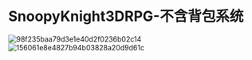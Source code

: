 # SnoopyKnight3DRPG-不含背包系统
![98f235baa79d3e1e40d2f0236b02c14](https://github.com/user-attachments/assets/bbd6ff67-4977-4933-af87-98ae1a80d36c)
![156061e8e4827b94b03828a20d9d61c](https://github.com/user-attachments/assets/b66737b0-8d47-4140-a4b4-61d10a118725)
